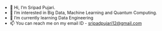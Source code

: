 - 👋 Hi, I’m Sripad Pujari.
- 👀 I’m interested in Big Data, Machine Learning and Quantum Computing.
- 🌱 I’m currently learning Data Engineering
- 📫 You can reach me on my email ID - sripadpujari12@gmail.com

<!---
Sripad12/Sripad12 is a ✨ special ✨ repository because its `README.md` (this file) appears on your GitHub profile.
You can click the Preview link to take a look at your changes.
--->
